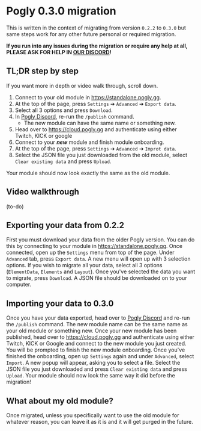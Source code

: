 # Pogly 0.3.0 migration

This is written in the context of migrating from version `0.2.2` to `0.3.0` but same steps work for any other future personal or required migration.

<b>If you run into any issues during the migration or require any help at all, PLEASE ASK FOR HELP IN [OUR DISCORD](https://discord.gg/pogly)!</b>

## TL;DR step by step

If you want more in depth or video walk through, scroll down.

1. Connect to your old module in https://standalone.pogly.gg.
2. At the top of the page, press `Settings` ➔ `Advanced` ➔ `Export data`.
3. Select all 3 options and press `Download`.
4. In [Pogly Discord](https://discord.gg/pogly), re-run the `/publish` command.
   - The new module can have the same name or something new.
5. Head over to https://cloud.pogly.gg and authenticate using either Twitch, KICK or google
6. Connect to your <b>_new_</b> module and finish module onboarding.
7. At the top of the page, press `Settings` ➔ `Advanced` ➔ `Improt data`.
8. Select the JSON file you just downloaded from the old module, select `Clear existing data` and press `Upload`.

Your module should now look exactly the same as the old module.

## Video walkthrough

(to-do)

## Exporting your data from 0.2.2

First you must download your data from the older Pogly version. You can do this by connecting to your module in https://standalone.pogly.gg. Once connected, open up the `Settings` menu from top of the page. Under `Advanced` tab, press `Export data`. A new menu will open up with 3 selection options. If you wish to migrate all your data, select all 3 options (`ElementData`, `Elements` and `Layout`). Once you've selected the data you want to migrate, press `Download`. A JSON file should be downloaded on to your computer.

## Importing your data to 0.3.0

Once you have your data exported, head over to [Pogly Discord](https://discord.gg/pogly) and re-run the `/publish` command. The new module name can be the same name as your old module or something new. Once your new module has been published, head over to https://cloud.pogly.gg and authenticate using either Twitch, KICK or Google and connect to the new module you just created. You will be prompted to finish the new module onboarding. Once you've finished the onboarding, open up `Settings` again and under `Advanced`, select `Import`. A new popup will appear, asking you to select a file. Select the JSON file you just downloaded and press `Clear existing data` and press `Upload`. Your module should now look the same way it did before the migration!

## What about my old module?

Once migrated, unless you specifically want to use the old module for whatever reason, you can leave it as it is and it will get purged in the future.
